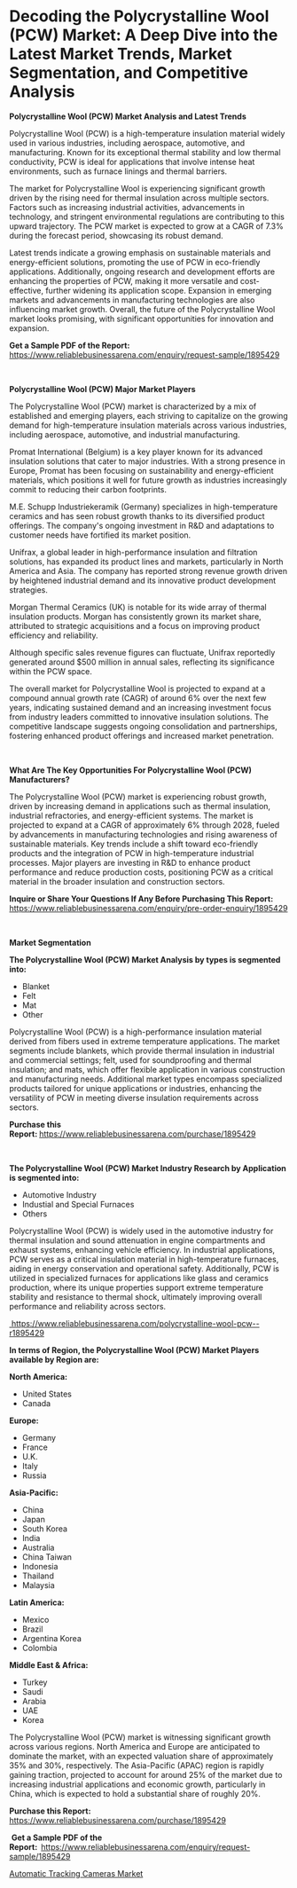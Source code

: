 <p><h1>Decoding the Polycrystalline Wool (PCW) Market: A Deep Dive into the Latest Market Trends, Market Segmentation, and Competitive Analysis</h1></p><p><strong>Polycrystalline Wool (PCW) Market Analysis and Latest Trends</strong></p>
<p><p>Polycrystalline Wool (PCW) is a high-temperature insulation material widely used in various industries, including aerospace, automotive, and manufacturing. Known for its exceptional thermal stability and low thermal conductivity, PCW is ideal for applications that involve intense heat environments, such as furnace linings and thermal barriers. </p><p>The market for Polycrystalline Wool is experiencing significant growth driven by the rising need for thermal insulation across multiple sectors. Factors such as increasing industrial activities, advancements in technology, and stringent environmental regulations are contributing to this upward trajectory. The PCW market is expected to grow at a CAGR of 7.3% during the forecast period, showcasing its robust demand.</p><p>Latest trends indicate a growing emphasis on sustainable materials and energy-efficient solutions, promoting the use of PCW in eco-friendly applications. Additionally, ongoing research and development efforts are enhancing the properties of PCW, making it more versatile and cost-effective, further widening its application scope. Expansion in emerging markets and advancements in manufacturing technologies are also influencing market growth. Overall, the future of the Polycrystalline Wool market looks promising, with significant opportunities for innovation and expansion.</p></p>
<p><strong>Get a Sample PDF of the Report:&nbsp;</strong> <a href="https://www.reliablebusinessarena.com/enquiry/request-sample/1895429?utm_campaign=1990&utm_medium=2&utm_source=Github&utm_content=ia&utm_term=28032025&utm_id=polycrystalline-wool-pcw">https://www.reliablebusinessarena.com/enquiry/request-sample/1895429</a></p>
<p>&nbsp;</p>
<p><strong>Polycrystalline Wool (PCW) Major Market Players</strong></p>
<p><p>The Polycrystalline Wool (PCW) market is characterized by a mix of established and emerging players, each striving to capitalize on the growing demand for high-temperature insulation materials across various industries, including aerospace, automotive, and industrial manufacturing.</p><p>Promat International (Belgium) is a key player known for its advanced insulation solutions that cater to major industries. With a strong presence in Europe, Promat has been focusing on sustainability and energy-efficient materials, which positions it well for future growth as industries increasingly commit to reducing their carbon footprints.</p><p>M.E. Schupp Industriekeramik (Germany) specializes in high-temperature ceramics and has seen robust growth thanks to its diversified product offerings. The company's ongoing investment in R&D and adaptations to customer needs have fortified its market position.</p><p>Unifrax, a global leader in high-performance insulation and filtration solutions, has expanded its product lines and markets, particularly in North America and Asia. The company has reported strong revenue growth driven by heightened industrial demand and its innovative product development strategies.</p><p>Morgan Thermal Ceramics (UK) is notable for its wide array of thermal insulation products. Morgan has consistently grown its market share, attributed to strategic acquisitions and a focus on improving product efficiency and reliability.</p><p>Although specific sales revenue figures can fluctuate, Unifrax reportedly generated around $500 million in annual sales, reflecting its significance within the PCW space. </p><p>The overall market for Polycrystalline Wool is projected to expand at a compound annual growth rate (CAGR) of around 6% over the next few years, indicating sustained demand and an increasing investment focus from industry leaders committed to innovative insulation solutions. The competitive landscape suggests ongoing consolidation and partnerships, fostering enhanced product offerings and increased market penetration.</p></p>
<p>&nbsp;</p>
<p><strong>What Are The Key Opportunities For Polycrystalline Wool (PCW) Manufacturers?</strong></p>
<p><p>The Polycrystalline Wool (PCW) market is experiencing robust growth, driven by increasing demand in applications such as thermal insulation, industrial refractories, and energy-efficient systems. The market is projected to expand at a CAGR of approximately 6% through 2028, fueled by advancements in manufacturing technologies and rising awareness of sustainable materials. Key trends include a shift toward eco-friendly products and the integration of PCW in high-temperature industrial processes. Major players are investing in R&D to enhance product performance and reduce production costs, positioning PCW as a critical material in the broader insulation and construction sectors.</p></p>
<p><strong>Inquire or Share Your Questions If Any Before Purchasing This Report:</strong> <a href="https://www.reliablebusinessarena.com/enquiry/pre-order-enquiry/1895429?utm_campaign=1990&utm_medium=2&utm_source=Github&utm_content=ia&utm_term=28032025&utm_id=polycrystalline-wool-pcw">https://www.reliablebusinessarena.com/enquiry/pre-order-enquiry/1895429</a></p>
<p>&nbsp;</p>
<p><strong>Market Segmentation</strong></p>
<p><strong>The Polycrystalline Wool (PCW) Market Analysis by types is segmented into:</strong></p>
<p><ul><li>Blanket</li><li>Felt</li><li>Mat</li><li>Other</li></ul></p>
<p><p>Polycrystalline Wool (PCW) is a high-performance insulation material derived from fibers used in extreme temperature applications. The market segments include blankets, which provide thermal insulation in industrial and commercial settings; felt, used for soundproofing and thermal insulation; and mats, which offer flexible application in various construction and manufacturing needs. Additional market types encompass specialized products tailored for unique applications or industries, enhancing the versatility of PCW in meeting diverse insulation requirements across sectors.</p></p>
<p><strong>Purchase this Report:&nbsp;</strong><a href="https://www.reliablebusinessarena.com/purchase/1895429?utm_campaign=1990&utm_medium=2&utm_source=Github&utm_content=ia&utm_term=28032025&utm_id=polycrystalline-wool-pcw">https://www.reliablebusinessarena.com/purchase/1895429</a></p>
<p>&nbsp;</p>
<p><strong>The Polycrystalline Wool (PCW) Market Industry Research by Application is segmented into:</strong></p>
<p><ul><li>Automotive Industry</li><li>Industial and Special Furnaces</li><li>Others</li></ul></p>
<p><p>Polycrystalline Wool (PCW) is widely used in the automotive industry for thermal insulation and sound attenuation in engine compartments and exhaust systems, enhancing vehicle efficiency. In industrial applications, PCW serves as a critical insulation material in high-temperature furnaces, aiding in energy conservation and operational safety. Additionally, PCW is utilized in specialized furnaces for applications like glass and ceramics production, where its unique properties support extreme temperature stability and resistance to thermal shock, ultimately improving overall performance and reliability across sectors.</p></p>
<p><a href="https://www.reliablebusinessarena.com/polycrystalline-wool-pcw--r1895429?utm_campaign=1990&utm_medium=2&utm_source=Github&utm_content=ia&utm_term=28032025&utm_id=polycrystalline-wool-pcw">&nbsp;https://www.reliablebusinessarena.com/polycrystalline-wool-pcw--r1895429</a></p>
<p><strong>In terms of Region, the Polycrystalline Wool (PCW) Market Players available by Region are:</strong></p>
<p>
    <p> <strong> North America: </strong>
        <ul>
            <li>United States</li>
            <li>Canada</li>
        </ul>
        </p> 
    <p> <strong> Europe: </strong>
        <ul>
            <li>Germany</li>
            <li>France</li>
            <li>U.K.</li>
            <li>Italy</li>
            <li>Russia</li>
        </ul>
        </p> 
    <p> <strong> Asia-Pacific: </strong>
        <ul>
            <li>China</li>
            <li>Japan</li>
            <li>South Korea</li>
            <li>India</li>
            <li>Australia</li>
            <li>China Taiwan</li>
            <li>Indonesia</li>
            <li>Thailand</li>
            <li>Malaysia</li>
        </ul>
        </p> 
    <p> <strong> Latin America: </strong>
        <ul>
            <li>Mexico</li>
            <li>Brazil</li>
            <li>Argentina Korea</li>
            <li>Colombia</li>
        </ul>
        </p> 
    <p> <strong> Middle East & Africa: </strong>
        <ul>
            <li>Turkey</li>
            <li>Saudi</li>
            <li>Arabia</li>
            <li>UAE</li>
            <li>Korea</li>
        </ul>
    </p>
    </p>
<p><p>The Polycrystalline Wool (PCW) market is witnessing significant growth across various regions. North America and Europe are anticipated to dominate the market, with an expected valuation share of approximately 35% and 30%, respectively. The Asia-Pacific (APAC) region is rapidly gaining traction, projected to account for around 25% of the market due to increasing industrial applications and economic growth, particularly in China, which is expected to hold a substantial share of roughly 20%.</p></p>
<p><strong>Purchase this Report: </strong><a href="https://www.reliablebusinessarena.com/purchase/1895429?utm_campaign=1990&utm_medium=2&utm_source=Github&utm_content=ia&utm_term=28032025&utm_id=polycrystalline-wool-pcw">https://www.reliablebusinessarena.com/purchase/1895429</a></p>
<p>&nbsp;<strong>Get a Sample PDF of the Report:&nbsp;&nbsp;</strong><a href="https://www.reliablebusinessarena.com/enquiry/request-sample/1895429?utm_campaign=1990&utm_medium=2&utm_source=Github&utm_content=ia&utm_term=28032025&utm_id=polycrystalline-wool-pcw">https://www.reliablebusinessarena.com/enquiry/request-sample/1895429</a></p>
<p><strong></strong></p>
<p><p><a href="https://github.com/MarciaRunte/Market-Research-Report-List-2/blob/main/automatic-tracking-cameras-market.md?utm_campaign=1990&utm_medium=2&utm_source=Github&utm_content=ia&utm_term=28032025&utm_id=polycrystalline-wool-pcw">Automatic Tracking Cameras Market</a></p></p>
